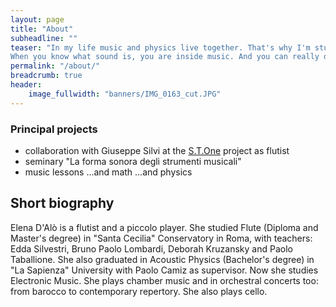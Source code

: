 ```yaml
---
layout: page
title: "About"
subheadline: ""
teaser: "In my life music and physics live together. That's why I'm studying Electronic Music.
When you know what sound is, you are inside music. And you can really do music."
permalink: "/about/"
breadcrumb: true
header:
    image_fullwidth: "banners/IMG_0163_cut.JPG"
---
```


### Principal projects

* collaboration with Giuseppe Silvi at the [S.T.One][1] project as flutist
* seminary "La forma sonora degli strumenti musicali"
* music lessons ...and math ...and physics



## Short biography

Elena D'Alò is a flutist and a piccolo player. She studied Flute (Diploma and Master's degree) in "Santa Cecilia" Conservatory in Roma, with teachers: Edda Silvestri, Bruno Paolo Lombardi, Deborah Kruzansky and Paolo Taballione. She also graduated in Acoustic Physics (Bachelor's degree) in "La Sapienza" University with Paolo Camiz as supervisor. Now she studies Electronic Music. She plays chamber music and in orchestral concerts too: from barocco to contemporary repertory. She also plays cello.


[1]: http://giuseppesilvi.com/acousticstone/
